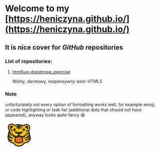 # Welcome to my [https://heniczyna.github.io/](https://heniczyna.github.io/)
## It is nice cover for *GitHub* repositories
### List of repositories:
1. [html5up-dopetrope_exercise](https://heniczyna.github.io/html5up-dopetrope_exercise/)
   
   Wolny, darmowy, responsywny wzór HTML5

### Note
unfortunately not every option of formatting works well, for example emoji, or code highlighting or task list (additional dots that should not have appeared), anyway looks quite fancy :smile:

![](/images/private_small_tiger.PNG)
